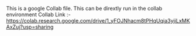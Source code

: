 This is a google Collab file. 
This can be dirextly run in the collab environment 
Collab Link :- https://colab.research.google.com/drive/1_yFOJNhacm8tPHqUqia3yjiLxMKAxZuj?usp=sharing
